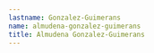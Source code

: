 ```yaml
---
lastname: Gonzalez-Guimerans
name: almudena-gonzalez-guimerans
title: Almudena Gonzalez-Guimerans
---
```

